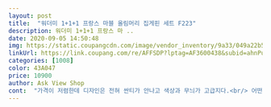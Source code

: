 ```yaml
---
layout: post 
title:  "워더미 1+1+1 프랑스 마블 올림머리 집게핀 세트 F223" 
description: 워더미 1+1+1 프랑스 마 ..
date: 2020-09-05 14:50:48 
img: https://static.coupangcdn.com/image/vendor_inventory/9a33/049a22b58cdc6e12f06c237734e9f06ac0de47517c2c39ff2b3297121daa.JPG 
linkUrl: https://link.coupang.com/re/AFFSDP?lptag=AF3600438&subid=ahnPublicAsk&pageKey=1905256828&itemId=3235007908&vendorItemId=71222212665&traceid=V0-113-5bddfbfb07928579 
categories: [1008] 
color: 43A047 
price: 10900 
author: Ask View Shop 
cont:  "가격이 저렴한데 디자인은 전혀 싼티가 안나고 색상과 무늬가 고급지다.<br/> 어떤 옷에 입어도 은은하게 잘 어울려서 계속 하고 다닐 것 같다.<br/> 핀이 3개뿐이라 다른 사람 나눠주기 싫어서 나혼자 다하고 지인들한테는 구매링크를 추천했다ㅋㅋㅋㅋ<br/>집게핀이 작은데 집는 힘은 엄청 짱짱하다.<br/> 머리 숱이 많은 편인데, 다른 머리끈 없이 손으로 슬쩍 잡아서 이 집게핀만 꽂아 반묶음을 했는데도 흘러내리지 않는다.<br/> 머리를 마구 흔들어봐도 흘러내리지 않고 그대로 있다.<br/><br/>짱짱하고 너무맘에들어요! 이정도 기대안했는데 가성비짱!!!<br/>" 
---
```

